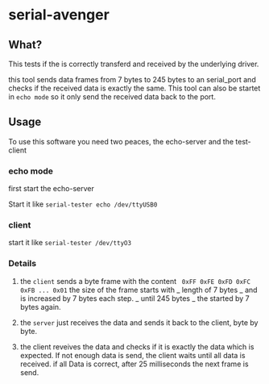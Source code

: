 # serial-avenger

## What?

This tests if the is correctly transferd and received by the underlying driver.

this tool sends data frames from 7 bytes to 245 bytes to an serial_port and checks if the received data is exactly the same.
This tool can also be startet in ` echo mode ` so it only send the received data back to the port.

## Usage

To use this software you need two peaces, the echo-server and the test-client

### echo mode
 first start the echo-server

 Start it like ` serial-tester echo /dev/ttyUSB0 `
 
### client

  start it like ` serial-tester /dev/ttyO3 `
  
  
### Details

 1. the `client` sends a byte frame with the content ` 0xFF 0xFE 0xFD 0xFC 0xFB ... 0x01`
the size of the frame starts with _ length of 7 bytes _ and is increased by 7 bytes each step. _ until 245 bytes _ the started by 7 bytes again.
  

 2. the `server` just receives the data and sends it back to the client, byte by byte.
 
 3. the client reveives the data and checks if it is exactly the data which is expected. If not enough data is send, the client waits until all data is received.
  if all Data is correct, after 25 milliseconds the next frame is send.





 
